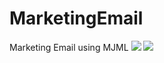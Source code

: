 # MarketingEmail
 Marketing Email using MJML
<img src = "https://github.com/kakoon8/MarketingEmail/blob/main/index-desktop.png"/>
<img src="https://github.com/kakoon8/MarketingEmail/blob/main/index-mobile.png"/>
